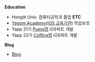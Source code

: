 **Education**
- Hongik Univ. 컴퓨터공학과 졸업
**ETC**
- [Yagom Academy(iOS 교육기관)](https://www.yagom-academy.kr/) 학습보조
- Yapp 21기 [Pump앱](https://github.com/YAPP-Github/21st-ALL-Rounder-Team-1-iOS) iOS파트 개발
- Yapp 22기 [Coffice앱](https://github.com/YAPP-Github/Coffice-iOS) iOS파트 개발

**Blog**
- [Blog](https://neph3779.github.io/)
